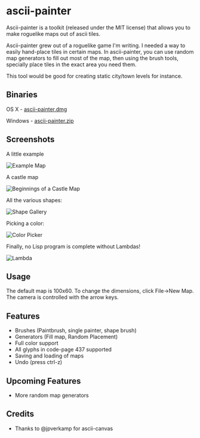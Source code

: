 # ascii-painter
Ascii-painter is a toolkit (released under the MIT license) that allows you to make roguelike maps out of ascii tiles. 

Ascii-painter grew out of a roguelike game I'm writing. I needed a way to easily hand-place tiles in certain maps.
In ascii-painter, you can use random map generators to fill out most of the map, then using the brush tools, specially
place tiles in the exact area you need them.

This tool would be good for creating static city/town levels for instance.

Binaries
--------
OS X - [ascii-painter.dmg](https://www.dropbox.com/s/px6q44qe999gfa0/ascii-painter.dmg?dl=0)

Windows - [ascii-painter.zip](https://www.dropbox.com/s/632azukuzxyfc4t/ascii-painter.zip?dl=0)

Screenshots
-----------
A little example

![Example Map](https://i.imgur.com/U4cHvWG.png)

A castle map

![Beginnings of a Castle Map](https://i.imgur.com/6c4psVj.png)

All the various shapes:

![Shape Gallery](https://i.imgur.com/7CeFGMN.png)

Picking a color:

![Color Picker](https://i.imgur.com/yjOMfiE.png)

Finally, no Lisp program is complete without Lambdas!

![Lambda](https://i.imgur.com/DG5qYXV.png)

Usage
-----
The default map is 100x60. To change the dimensions, click File->New Map.
The camera is controlled with the arrow keys.

Features
--------
* Brushes (Paintbrush, single painter, shape brush)
* Generators (Fill map, Random Placement)
* Full color support
* All glyphs in code-page 437 supported
* Saving and loading of maps
* Undo (press ctrl-z)

Upcoming Features
-----------------
* More random map generators

Credits
-------
* Thanks to @jpverkamp for ascii-canvas
